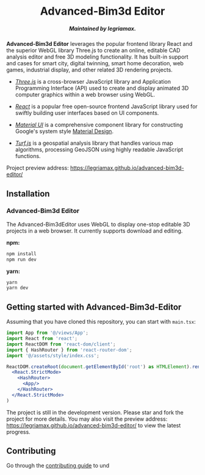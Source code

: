 <h1 align="center">Advanced-Bim3d Editor</h1>

<h5 align="center">Maintained by legriamax.</h5>

**Advanced-Bim3d Editor** leverages the popular frontend library React and the superior WebGL library Three.js to create an online, editable CAD analysis editor and free 3D modeling functionality. It has built-in support and cases for smart city, digital twinning, smart home decoration, web games, industrial display, and other related 3D rendering projects.

- [_Three.js_](https://threejs.org) is a cross-browser JavaScript library and Application Programming Interface (API) used to create and display animated 3D computer graphics within a web browser using WebGL.

- [_React_](https://reactjs.org) is a popular free open-source frontend JavaScript library used for swiftly building user interfaces based on UI components.

- [_Material UI_](https://mui.com/material-ui/getting-started/overview/) is a comprehensive component library for constructing Google's system style [Material Design](https://material.io/design/introduction/).

- [_Turf.js_](https://turfjs.org/) is a geospatial analysis library that handles various map algorithms, processing GeoJSON using highly readable JavaScript functions.

Project preview address: https://legriamax.github.io/advanced-bim3d-editor/

## Installation

### Advanced-Bim3d Editor

The Advanced-Bim3dEditor uses WebGL to display one-stop editable 3D projects in a web browser. It currently supports download and editing.

**npm:**

```sh
npm install
npm run dev
```

**yarn:**

```sh
yarn
yarn dev
```

## Getting started with Advanced-Bim3d-Editor

Assuming that you have cloned this repository, you can start with `main.tsx`:

```jsx
import App from '@/views/App';
import React from 'react';
import ReactDOM from 'react-dom/client';
import { HashRouter } from 'react-router-dom';
import '@/assets/style/index.css';

ReactDOM.createRoot(document.getElementById('root') as HTMLElement).render(
  <React.StrictMode>
    <HashRouter>
      <App/>
    </HashRouter>
  </React.StrictMode>
)
```

The project is still in the development version. Please star and fork the project for more details. You may also visit the preview address: https://legriamax.github.io/advanced-bim3d-editor/ to view the latest progress.

## Contributing

Go through the [contributing guide](/README.md) to und